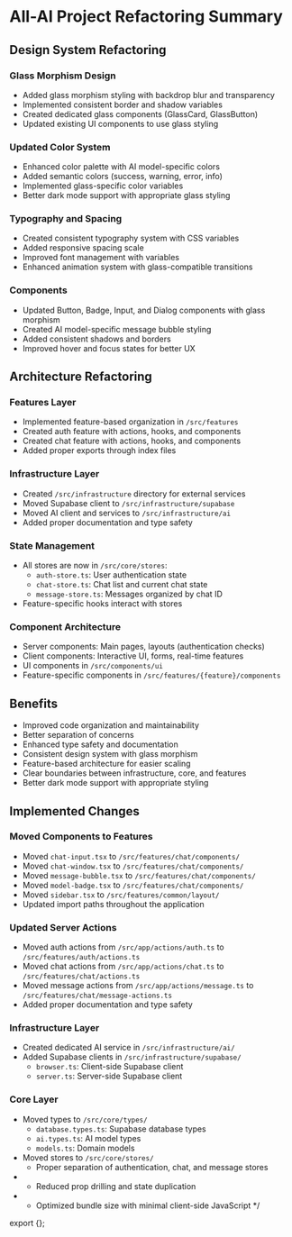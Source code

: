 # All-AI Project Refactoring Summary

## Design System Refactoring

### Glass Morphism Design

- Added glass morphism styling with backdrop blur and transparency
- Implemented consistent border and shadow variables
- Created dedicated glass components (GlassCard, GlassButton)
- Updated existing UI components to use glass styling

### Updated Color System

- Enhanced color palette with AI model-specific colors
- Added semantic colors (success, warning, error, info)
- Implemented glass-specific color variables
- Better dark mode support with appropriate glass styling

### Typography and Spacing

- Created consistent typography system with CSS variables
- Added responsive spacing scale
- Improved font management with variables
- Enhanced animation system with glass-compatible transitions

### Components

- Updated Button, Badge, Input, and Dialog components with glass morphism
- Created AI model-specific message bubble styling
- Added consistent shadows and borders
- Improved hover and focus states for better UX

## Architecture Refactoring

### Features Layer

- Implemented feature-based organization in `/src/features`
- Created auth feature with actions, hooks, and components
- Created chat feature with actions, hooks, and components
- Added proper exports through index files

### Infrastructure Layer

- Created `/src/infrastructure` directory for external services
- Moved Supabase client to `/src/infrastructure/supabase`
- Moved AI client and services to `/src/infrastructure/ai`
- Added proper documentation and type safety

### State Management

- All stores are now in `/src/core/stores`:
  - `auth-store.ts`: User authentication state
  - `chat-store.ts`: Chat list and current chat state
  - `message-store.ts`: Messages organized by chat ID
- Feature-specific hooks interact with stores

### Component Architecture

- Server components: Main pages, layouts (authentication checks)
- Client components: Interactive UI, forms, real-time features
- UI components in `/src/components/ui`
- Feature-specific components in `/src/features/{feature}/components`

## Benefits

- Improved code organization and maintainability
- Better separation of concerns
- Enhanced type safety and documentation
- Consistent design system with glass morphism
- Feature-based architecture for easier scaling
- Clear boundaries between infrastructure, core, and features
- Better dark mode support with appropriate styling

## Implemented Changes

### Moved Components to Features

- Moved `chat-input.tsx` to `/src/features/chat/components/`
- Moved `chat-window.tsx` to `/src/features/chat/components/`
- Moved `message-bubble.tsx` to `/src/features/chat/components/`
- Moved `model-badge.tsx` to `/src/features/chat/components/`
- Moved `sidebar.tsx` to `/src/features/common/layout/`
- Updated import paths throughout the application

### Updated Server Actions

- Moved auth actions from `/src/app/actions/auth.ts` to `/src/features/auth/actions.ts`
- Moved chat actions from `/src/app/actions/chat.ts` to `/src/features/chat/actions.ts`
- Moved message actions from `/src/app/actions/message.ts` to `/src/features/chat/message-actions.ts`
- Added proper documentation and type safety

### Infrastructure Layer

- Created dedicated AI service in `/src/infrastructure/ai/`
- Added Supabase clients in `/src/infrastructure/supabase/`
  - `browser.ts`: Client-side Supabase client
  - `server.ts`: Server-side Supabase client

### Core Layer

- Moved types to `/src/core/types/`
  - `database.types.ts`: Supabase database types
  - `ai.types.ts`: AI model types
  - `models.ts`: Domain models
- Moved stores to `/src/core/stores/`
  - Proper separation of authentication, chat, and message stores
- - Reduced prop drilling and state duplication
- - Optimized bundle size with minimal client-side JavaScript
    \*/

export {};
